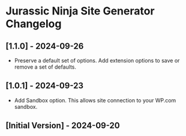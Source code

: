 # Jurassic Ninja Site Generator Changelog

## [1.1.0] - 2024-09-26

- Preserve a default set of options. Add extension options to save or remove a set of defaults.

## [1.0.1] - 2024-09-23

- Add Sandbox option. This allows site connection to your WP.com sandbox.

## [Initial Version] - 2024-09-20
